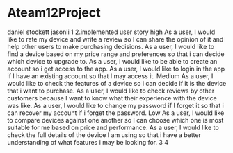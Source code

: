 # Ateam12Project
daniel stockett jasonli
1
2.implemented user story high
As a user, I would like to rate my device and write a review so I can share the opinion of it and help other users to make purchasing decisions.
As a user, I would like to find a device based on my price range and preferences so that i can decide which device to upgrade to.
As a user, I would like to be able to create an account so i get access to the app.
As a user, I would like to login in the app if I have an existing account so that I may access it.
Medium
As a user, I would like to check the features of a device so i can decide if it is the device that i want to purchase.
As a user, I would like to check reviews by other customers because I want to know what their experience with the device was like. 
As a user, I would like to change my password if I forget it so that i can recover my account if i forget the password.
Low
As a user, I would like to compare devices against one another so I can choose which one is most suitable for me based on price and performance. 
As a user, I would like to check the full details of the device I am using so that i have a better understanding of what features i may be looking for.
3
4
